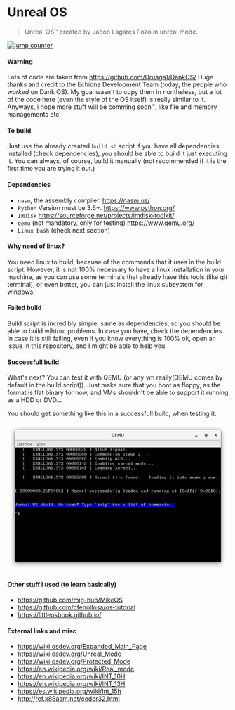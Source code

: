 # Unreal OS
> Unreal OS™ created by Jacob Lagares Pozo in unreal mode.

[![jump counter](https://img.shields.io/github/search/unrealorg/Unreal-Kernel/jmp.svg)](https://img.shields.io/github/search/unrealorg/Unreal-Kernel/jmp.svg)

#### Warning
Lots of code are taken from https://github.com/Druaga1/DankOS/
Huge thanks and credit to the Echidna Development Team (today, the people who *worked* on Dank OS).
My goal wasn't to copy them in nontheless, but a lot of the code
here (even the style of the OS itself) is really similar to it.
Anyways, i hope more stuff will be comming soon™, like file and memory managements etc.

#### To build
Just use the already created ``build.sh`` script if you have all dependencies installed
(check dependencies), you should be able to build it just executing it.
You can always, of course, build it manually (not recommended if it is the first time you are
trying it out.)

#### Dependencies
* ``nasm``, the assembly compiler. https://nasm.us/
* ``Python`` Version must be 3.6+. https://www.python.org/
* ``ImDisk`` https://sourceforge.net/projects/imdisk-toolkit/
* ``qemu`` (not mandatory, only for testing) https://www.qemu.org/
* ``Linux bash`` (check next section)

#### Why need of linux?
You need linux to build, because of the commands that it uses in the build script.
However, it is not 100% necessary to have a linux installation in your machine,
as you can use some terminals that already have this tools (like git terminal),
or even better,  you can just install the linux subsystem for windows.

#### Failed build
Build script is incredibly simple, same as dependencies, so you should be able to
build wihtout problems. In case you have, check the dependencies. In case it is
still failing, even if you know everything is 100% ok, open an issue in this
repository, and I might be able to help you.

#### Successfull build
What's next?
You can test it with QEMU (or any vm really(QEMU comes by default in the build script)).
Just make sure that you boot as floppy, as the format is flat binary for now,
and VMs shouldn't be able to support it running as a HDD or DVD...

You should get something like this in a successfull build, when testing it:

![alt text](root/data/pictures/success.png "Yeet!")

#### Other stuff i used (to learn basically)
* https://github.com/mig-hub/MikeOS
* https://github.com/cfenollosa/os-tutorial
* https://littleosbook.github.io/

#### External links and misc
* https://wiki.osdev.org/Expanded_Main_Page
* https://wiki.osdev.org/Unreal_Mode
* https://wiki.osdev.org/Protected_Mode
* https://en.wikipedia.org/wiki/Real_mode
* https://en.wikipedia.org/wiki/INT_10H
* https://en.wikipedia.org/wiki/INT_13H
* https://es.wikipedia.org/wiki/Int_15h
* http://ref.x86asm.net/coder32.html
